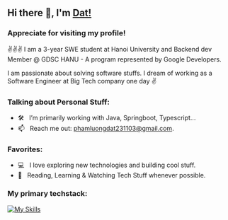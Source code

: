 ## Hi there 👋, I'm [Dat!](https://github.com/SilverSixx/)

### Appreciate for visiting my profile! &nbsp; 

✌️✌️✌️ I am a 3-year SWE student at Hanoi University and Backend dev Member @ GDSC HANU - A program represented by Google Developers.

I am passionate about solving software stuffs. I dream of working as a Software Engineer at Big Tech company one day ✌️

### Talking about Personal Stuff:

- 🛠 &nbsp; I’m primarily working with Java, Springboot, Typescript...
- 📫 &nbsp; Reach me out: phamluongdat231103@gmail.com.


### Favorites:
- 💻 &nbsp; I love exploring new technologies and building cool stuff.
- 📰 &nbsp; Reading, Learning & Watching Tech Stuff whenever possible.

### My primary techstack:

[![My Skills](https://skillicons.dev/icons?i=java,ts,spring,git,nestjs,mysql)](https://skillicons.dev)
